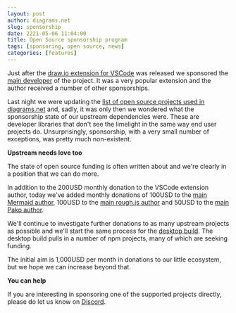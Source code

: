 ```yaml
---
layout: post
author: diagrams.net
slug: sponsorship
date: 2221-05-06 11:04:00
title: Open Source sponsorship program
tags: [sponsoring, open source, news]
categories: [features]
---
```


Just after the [draw.io extension for VSCode](https://github.com/hediet/vscode-drawio) was released we sponsored the [main developer](https://github.com/hediet) of the project. It was a very popular extension and the author received a number of other sponsorships.

Last night we were updating the [list of open source projects used in diagrams.net](https://github.com/jgraph/security-privacy-legal/tree/dev/OpenSource) and, sadly, it was only then we wondered what the sponsorship state of our upstream dependencies were. These are developer libraries that don't see the limelight in the same way end user projects do. Unsurprisingly, sponsorship, with a very small number of exceptions, was pretty much non-existent.

**Upstream needs love too**

The state of open source funding is often written about and we're clearly in a position that we can do more.

In addition to the 200USD monthly donation to the VSCode extension author, today we've added monthly donations of 100USD to the [main Mermaid author](https://github.com/sponsors/knsv), 100USD to the [main rough.js author](https://github.com/sponsors/pshihn) and 50USD to the [main Pako author](https://opencollective.com/puzrin).

We'll continue to investigate further donations to as many upstream projects as possible and we'll start the same process for the [desktop build](https://github.com/jgraph/drawio-desktop). The desktop build pulls in a number of npm projects, many of which are seeking funding.

The initial aim is 1,000USD per month in donations to our little ecosystem, but we hope we can increase beyond that.

**You can help**

If you are interesting in sponsoring one of the supported projects directly, please do let us know on [Discord](https://discord.gg/7532ynTeuv).